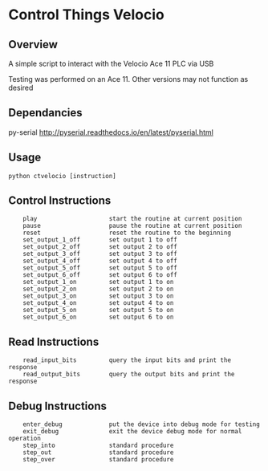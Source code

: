 # Control Things Velocio

## Overview

A simple script to interact with the Velocio Ace 11 PLC via USB

Testing was performed on an Ace 11. Other versions may not function as desired

## Dependancies

py-serial  http://pyserial.readthedocs.io/en/latest/pyserial.html

## Usage

    python ctvelocio [instruction]

## Control Instructions
 
        play                    start the routine at current position
        pause                   pause the routine at current position
        reset                   reset the routine to the beginning
        set_output_1_off        set output 1 to off
        set_output_2_off        set output 2 to off
        set_output_3_off        set output 3 to off
        set_output_4_off        set output 4 to off
        set_output_5_off        set output 5 to off
        set_output_6_off        set output 6 to off
        set_output_1_on         set output 1 to on
        set_output_2_on         set output 2 to on
        set_output_3_on         set output 3 to on
        set_output_4_on         set output 4 to on
        set_output_5_on         set output 5 to on
        set_output_6_on         set output 6 to on

## Read Instructions

        read_input_bits         query the input bits and print the response
        read_output_bits        query the output bits and print the response

## Debug Instructions

        enter_debug             put the device into debug mode for testing
        exit_debug              exit the device debug mode for normal operation
        step_into               standard procedure
        step_out                standard procedure
        step_over               standard procedure
